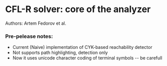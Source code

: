 # CFL-R solver: core of the analyzer

Authors: Artem Fedorov et al.

### Pre-pelease notes:

 - Current (Naive) implementation of CYK-based reachability detector
 - Not supports path highlighting, detection only
 - Now it uses unicode character coding of terminal symbols -- be carefull

 
